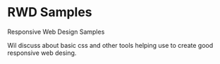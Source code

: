 # RWD Samples
Responsive Web Design Samples

Wil discuss about basic css and other tools helping use to create good responsive web desing. 
